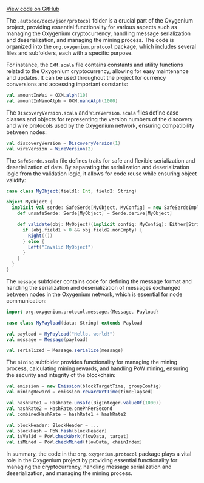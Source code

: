 [View code on GitHub](https://github.com/oxygenium/oxygenium/.autodoc/docs/json/protocol)

The `.autodoc/docs/json/protocol` folder is a crucial part of the Oxygenium project, providing essential functionality for various aspects such as managing the Oxygenium cryptocurrency, handling message serialization and deserialization, and managing the mining process. The code is organized into the `org.oxygenium.protocol` package, which includes several files and subfolders, each with a specific purpose.

For instance, the `OXM.scala` file contains constants and utility functions related to the Oxygenium cryptocurrency, allowing for easy maintenance and updates. It can be used throughout the project for currency conversions and accessing important constants:

```scala
val amountInWei = OXM.alph(10)
val amountInNanoAlph = OXM.nanoAlph(1000)
```

The `DiscoveryVersion.scala` and `WireVersion.scala` files define case classes and objects for representing the version numbers of the discovery and wire protocols used by the Oxygenium network, ensuring compatibility between nodes:

```scala
val discoveryVersion = DiscoveryVersion(1)
val wireVersion = WireVersion(2)
```

The `SafeSerde.scala` file defines traits for safe and flexible serialization and deserialization of data. By separating the serialization and deserialization logic from the validation logic, it allows for code reuse while ensuring object validity:

```scala
case class MyObject(field1: Int, field2: String)

object MyObject {
  implicit val serde: SafeSerde[MyObject, MyConfig] = new SafeSerdeImpl[MyObject, MyConfig] {
    def unsafeSerde: Serde[MyObject] = Serde.derive[MyObject]

    def validate(obj: MyObject)(implicit config: MyConfig): Either[String, Unit] = {
      if (obj.field1 > 0 && obj.field2.nonEmpty) {
        Right(())
      } else {
        Left("Invalid MyObject")
      }
    }
  }
}
```

The `message` subfolder contains code for defining the message format and handling the serialization and deserialization of messages exchanged between nodes in the Oxygenium network, which is essential for node communication:

```scala
import org.oxygenium.protocol.message.{Message, Payload}

case class MyPayload(data: String) extends Payload

val payload = MyPayload("Hello, world!")
val message = Message(payload)

val serialized = Message.serialize(message)
```

The `mining` subfolder provides functionality for managing the mining process, calculating mining rewards, and handling PoW mining, ensuring the security and integrity of the blockchain:

```scala
val emission = new Emission(blockTargetTime, groupConfig)
val miningReward = emission.rewardWrtTime(timeElapsed)

val hashRate1 = HashRate.unsafe(BigInteger.valueOf(1000))
val hashRate2 = HashRate.onePhPerSecond
val combinedHashRate = hashRate1 + hashRate2

val blockHeader: BlockHeader = ...
val blockHash = PoW.hash(blockHeader)
val isValid = PoW.checkWork(flowData, target)
val isMined = PoW.checkMined(flowData, chainIndex)
```

In summary, the code in the `org.oxygenium.protocol` package plays a vital role in the Oxygenium project by providing essential functionality for managing the cryptocurrency, handling message serialization and deserialization, and managing the mining process.
